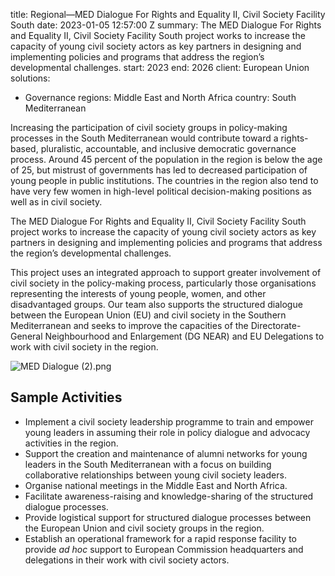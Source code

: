 
title: Regional—MED Dialogue For Rights and Equality II, Civil Society Facility South
date: 2023-01-05 12:57:00 Z
summary: The MED Dialogue For Rights and Equality II, Civil Society Facility South
  project works to increase the capacity of young civil society actors as key partners
  in designing and implementing policies and programs that address the region’s developmental
  challenges.
start: 2023
end: 2026
client: European Union
solutions:
- Governance
regions: Middle East and North Africa
country: South Mediterranean


Increasing the participation of civil society groups in policy-making processes in the South Mediterranean would contribute toward a rights-based, pluralistic, accountable, and inclusive democratic governance process. Around 45 percent of the population in the region is below the age of 25, but mistrust of governments has led to decreased participation of young people in public institutions. The countries in the region also tend to have very few women in high-level political decision-making positions as well as in civil society.

The MED Dialogue For Rights and Equality II, Civil Society Facility South project works to increase the capacity of young civil society actors as key partners in designing and implementing policies and programs that address the region’s developmental challenges.

This project uses an integrated approach to support greater involvement of civil society in the policy-making process, particularly those organisations representing the interests of young people, women, and other disadvantaged groups. Our team also supports the structured dialogue between the European Union (EU) and civil society in the Southern Mediterranean and seeks to improve the capacities of the Directorate-General Neighbourhood and Enlargement (DG NEAR) and EU Delegations to work with civil society in the region.

![MED Dialogue (2).png](/uploads/MED%20Dialogue%20(2).png)

## Sample Activities

* Implement a civil society leadership programme to train and empower young leaders in assuming their role in policy dialogue and advocacy activities in the region.
* Support the creation and maintenance of alumni networks for young leaders in the South Mediterranean with a focus on building collaborative relationships between young civil society leaders.
* Organise national meetings in the Middle East and North Africa.
* Facilitate awareness-raising and knowledge-sharing of the structured dialogue processes.
* Provide logistical support for structured dialogue processes between the European Union and civil society groups in the region.
* Establish an operational framework for a rapid response facility to provide *ad hoc* support to European Commission headquarters and delegations in their work with civil society actors.
